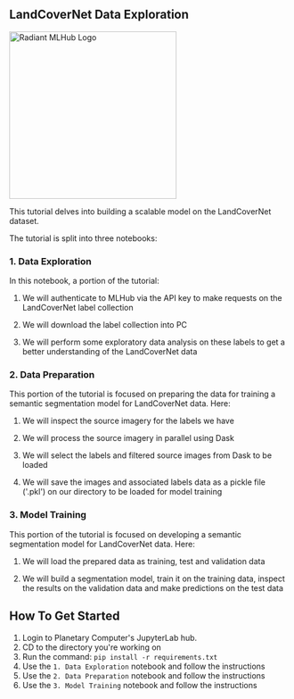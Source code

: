 ## LandCoverNet Data Exploration

<img src='https://radiant-assets.s3-us-west-2.amazonaws.com/PrimaryRadiantMLHubLogo.png' alt='Radiant MLHub Logo' width='300'/>

This tutorial delves into building a scalable model on the LandCoverNet dataset.

The tutorial is split into three notebooks:

### 1. Data Exploration
In this notebook, a portion of the tutorial:

1. We will authenticate to MLHub via the API key to make requests on the LandCoverNet label collection

2. We will download the label collection into PC

3. We will perform some exploratory data analysis on these labels to get a better understanding of the LandCoverNet data

### 2. Data Preparation

This portion of the tutorial is focused on preparing the data for training a semantic segmentation model for LandCoverNet data.
Here:

1. We will inspect the source imagery for the labels we have

2. We will process the source imagery in parallel using Dask

3. We will select the labels and filtered source images from Dask to be loaded

4. We will save the images and associated labels data as a pickle file ('.pkl') on our directory to be loaded for model training

### 3. Model Training

This portion of the tutorial is focused on developing a semantic segmentation model for LandCoverNet data.
Here:

1. We will load the prepared data as training, test and validation data

2. We will build a segmentation model, train it on the training data, inspect the results on the validation data and make predictions on the test data

## How To Get Started

1. Login to Planetary Computer's JupyterLab hub.
2. CD to the directory you're working on
3. Run the command: `pip install -r requirements.txt`
4. Use the `1. Data Exploration` notebook and follow the instructions
5. Use the `2. Data Preparation` notebook and follow the instructions 
6. Use the `3. Model Training` notebook and follow the instructions 
